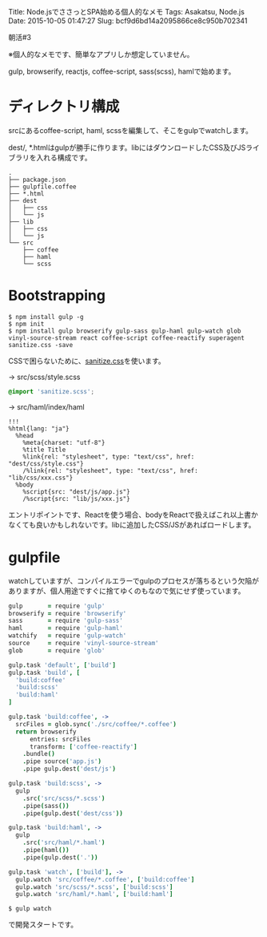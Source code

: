Title: Node.jsでささっとSPA始める個人的なメモ
Tags: Asakatsu, Node.js
Date: 2015-10-05 01:47:27
Slug: bcf9d6bd14a2095866ce8c950b702341

朝活#3

※個人的なメモです、簡単なアプリしか想定していません。

gulp, browserify, reactjs, coffee-script, sass(scss), hamlで始めます。

# ディレクトリ構成

srcにあるcoffee-script, haml, scssを編集して、そこをgulpでwatchします。

dest/, *.htmlはgulpが勝手に作ります。libにはダウンロードしたCSS及びJSライブラリを入れる構成です。

```
.
├── package.json
├── gulpfile.coffee
├── *.html
├── dest
│   ├── css
│   └── js
├── lib
│   ├── css
│   └── js
└── src
    ├── coffee
    ├── haml
    └── scss
```

# Bootstrapping

```
$ npm install gulp -g
$ npm init
$ npm install gulp browserify gulp-sass gulp-haml gulp-watch glob vinyl-source-stream react coffee-script coffee-reactify superagent sanitize.css -save
```

CSSで困らないために、[sanitize.css](http://10up.github.io/sanitize.css/ "sanitize.css")を使います。

-> src/scss/style.scss

```scss
@import 'sanitize.scss';
```

-> src/haml/index/haml

```haml
!!!
%html{lang: "ja"}
  %head
    %meta{charset: "utf-8"}
    %title Title
    %link{rel: "stylesheet", type: "text/css", href: "dest/css/style.css"}
    /%link{rel: "stylesheet", type: "text/css", href: "lib/css/xxx.css"}
  %body
    %script{src: "dest/js/app.js"}
    /%script{src: "lib/js/xxx.js"}
```

エントリポイントです、Reactを使う場合、bodyをReactで扱えばこれ以上書かなくても良いかもしれないです。libに追加したCSS/JSがあればロードします。


# gulpfile

watchしていますが、コンパイルエラーでgulpのプロセスが落ちるという欠陥がありますが、個人用途ですぐに捨てゆくのもなので気にせず使っています。

```coffee
gulp       = require 'gulp'
browserify = require 'browserify'
sass       = require 'gulp-sass'
haml       = require 'gulp-haml'
watchify   = require 'gulp-watch'
source     = require 'vinyl-source-stream'
glob       = require 'glob'

gulp.task 'default', ['build']
gulp.task 'build', [
  'build:coffee'
  'build:scss'
  'build:haml'
]

gulp.task 'build:coffee', ->
  srcFiles = glob.sync('./src/coffee/*.coffee')
  return browserify
      entries: srcFiles
      transform: ['coffee-reactify']
    .bundle()
    .pipe source('app.js')
    .pipe gulp.dest('dest/js')

gulp.task 'build:scss', ->
  gulp
    .src('src/scss/*.scss')
    .pipe(sass())
    .pipe(gulp.dest('dest/css'))

gulp.task 'build:haml', ->
  gulp
    .src('src/haml/*.haml')
    .pipe(haml())
    .pipe(gulp.dest('.'))

gulp.task 'watch', ['build'], ->
  gulp.watch 'src/coffee/*.coffee', ['build:coffee']
  gulp.watch 'src/scss/*.scss', ['build:scss']
  gulp.watch 'src/haml/*.haml', ['build:haml']

```

```
$ gulp watch
```

で開発スタートです。